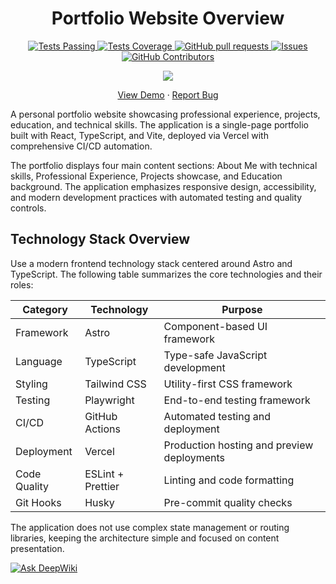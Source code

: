 <h1 align="center">Portfolio Website Overview</h1>

<p align="center">
  <a href="https://github.com/fmarinoa/fmarinoa-portfolio/actions">
    <img alt="Tests Passing" src="https://github.com/fmarinoa/fmarinoa-portfolio/workflows/CI%20Pipeline/badge.svg" />
  </a>
  <a href="https://codecov.io/gh/fmarinoa/fmarinoa-portfolio">
    <img alt="Tests Coverage" src="https://codecov.io/gh/fmarinoa/fmarinoa-portfolio/branch/main/graph/badge.svg" />
  </a>
  <a href="https://github.com/fmarinoa/fmarinoa-portfolio/pulls">
    <img alt="GitHub pull requests" src="https://img.shields.io/github/issues-pr/fmarinoa/fmarinoa-portfolio?color=0088ff" />
  </a>
  <a href="https://github.com/fmarinoa/fmarinoa-portfolio/issues">
    <img alt="Issues" src="https://img.shields.io/github/issues/fmarinoa/fmarinoa-portfolio?color=0088ff" />
  </a>
  <a href="https://github.com/fmarinoa/fmarinoa-portfolio/graphs/contributors">
    <img alt="GitHub Contributors" src="https://img.shields.io/github/contributors/fmarinoa/fmarinoa-portfolio" />
  </a>
</p>

<p align="center">
    <img src="https://raw.githubusercontent.com/fmarinoa/github-readme-stats//refs/heads/master/powered-by-vercel.svg"/>
</p>

<p align="center">
  <a href="https://portfolio.francomarino.dev">View Demo</a>
  ·
  <a href="https://github.com/fmarinoa/fmarinoa-portfolio/issues/new">Report Bug</a>
</p>

A personal portfolio website showcasing professional experience, projects, education, and technical skills. The application is a single-page portfolio built with React, TypeScript, and Vite, deployed via Vercel with comprehensive CI/CD automation.

The portfolio displays four main content sections: About Me with technical skills, Professional Experience, Projects showcase, and Education background. The application emphasizes responsive design, accessibility, and modern development practices with automated testing and quality controls.

## Technology Stack Overview

Use a modern frontend technology stack centered around Astro and TypeScript. The following table summarizes the core technologies and their roles:

| Category     | Technology        | Purpose                                    |
| ------------ | ----------------- | ------------------------------------------ |
| Framework    | Astro             | Component-based UI framework               |
| Language     | TypeScript        | Type-safe JavaScript development           |
| Styling      | Tailwind CSS      | Utility-first CSS framework                |
| Testing      | Playwright        | End-to-end testing framework               |
| CI/CD        | GitHub Actions    | Automated testing and deployment           |
| Deployment   | Vercel            | Production hosting and preview deployments |
| Code Quality | ESLint + Prettier | Linting and code formatting                |
| Git Hooks    | Husky             | Pre-commit quality checks                  |

The application does not use complex state management or routing libraries, keeping the architecture simple and focused on content presentation.

[![Ask DeepWiki](https://deepwiki.com/badge.svg)](https://deepwiki.com/fmarinoa/fmarinoa-portfolio)

